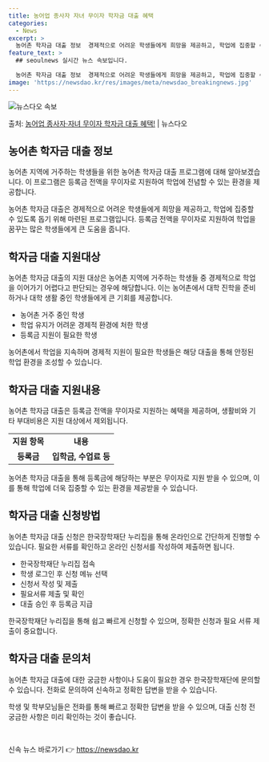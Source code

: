 ```yaml
---
title: 농어업 종사자 자녀 무이자 학자금 대출 혜택
categories:
  - News
excerpt: >
  농어촌 학자금 대출 정보  경제적으로 어려운 학생들에게 희망을 제공하고, 학업에 집중할 수 있도록 돕기 위해…
feature_text: >
  ## seoulnews 실시간 뉴스 속보입니다.

  농어촌 학자금 대출 정보  경제적으로 어려운 학생들에게 희망을 제공하고, 학업에 집중할 수 있도록 돕기 위해…
image: 'https://newsdao.kr/res/images/meta/newsdao_breakingnews.jpg'
---
```


![뉴스다오 속보](https://newsdao.kr/res/images/meta/newsdao_breakingnews.jpg)

<p>출처: <a href="https://newsdao.kr/4098" rel="dofollow">농어업 종사자·자녀 무이자 학자금 대출 혜택!</a> | 뉴스다오</p>

<h2 data-ke-size="size26">농어촌 학자금 대출 정보</h2>
농어촌 지역에 거주하는 학생들을 위한 농어촌 학자금 대출 프로그램에 대해 알아보겠습니다. 이 프로그램은 등록금 전액을 무이자로 지원하여 학업에 전념할 수 있는 환경을 제공합니다.

<p data-ke-size="size16">농어촌 학자금 대출은 경제적으로 어려운 학생들에게 희망을 제공하고, 학업에 집중할 수 있도록 돕기 위해 마련된 프로그램입니다. 등록금 전액을 무이자로 지원하여 학업을 꿈꾸는 많은 학생들에게 큰 도움을 줍니다.</p>

<h2 data-ke-size="size26">학자금 대출 지원대상</h2>
농어촌 학자금 대출의 지원 대상은 농어촌 지역에 거주하는 학생들 중 경제적으로 학업을 이어가기 어렵다고 판단되는 경우에 해당합니다. 이는 농어촌에서 대학 진학을 준비하거나 대학 생활 중인 학생들에게 큰 기회를 제공합니다.

<ul>
    <li>농어촌 거주 중인 학생</li>
    <li>학업 유지가 어려운 경제적 환경에 처한 학생</li>
    <li>등록금 지원이 필요한 학생</li>
</ul>

<p data-ke-size="size16">농어촌에서 학업을 지속하며 경제적 지원이 필요한 학생들은 해당 대출을 통해 안정된 학업 환경을 조성할 수 있습니다.</p>

<h2 data-ke-size="size26">학자금 대출 지원내용</h2>
농어촌 학자금 대출은 등록금 전액을 무이자로 지원하는 혜택을 제공하며, 생활비와 기타 부대비용은 지원 대상에서 제외됩니다.

<table>
    <tr>
        <td style="text-align: center; height: 17px;"><b>지원 항목</b></td>
        <td style="text-align: center; height: 17px;"><b>내용</b></td>
    </tr>
    <tr>
        <td style="text-align: center; height: 17px;"><b>등록금</b></td>
        <td style="text-align: center; height: 17px;"><b>입학금, 수업료 등</b></td>
    </tr>
</table>

<p data-ke-size="size16">농어촌 학자금 대출을 통해 등록금에 해당하는 부분은 무이자로 지원 받을 수 있으며, 이를 통해 학업에 더욱 집중할 수 있는 환경을 제공받을 수 있습니다.</p>

<h2 data-ke-size="size26">학자금 대출 신청방법</h2>
농어촌 학자금 대출 신청은 한국장학재단 누리집을 통해 온라인으로 간단하게 진행할 수 있습니다. 필요한 서류를 확인하고 온라인 신청서를 작성하여 제출하면 됩니다.

<ul>
    <li>한국장학재단 누리집 접속</li>
    <li>학생 로그인 후 신청 메뉴 선택</li>
    <li>신청서 작성 및 제출</li>
    <li>필요서류 제출 및 확인</li>
    <li>대출 승인 후 등록금 지급</li>
</ul>

<p data-ke-size="size16">한국장학재단 누리집을 통해 쉽고 빠르게 신청할 수 있으며, 정확한 신청과 필요 서류 제출이 중요합니다.</p>

<h2 data-ke-size="size26">학자금 대출 문의처</h2>
농어촌 학자금 대출에 대한 궁금한 사항이나 도움이 필요한 경우 한국장학재단에 문의할 수 있습니다. 전화로 문의하여 신속하고 정확한 답변을 받을 수 있습니다.

<p data-ke-size="size16">학생 및 학부모님들은 전화를 통해 빠르고 정확한 답변을 받을 수 있으며, 대출 신청 전 궁금한 사항은 미리 확인하는 것이 좋습니다.</p>

<p data-ke-size="size16">&nbsp;</p>

<p data-ke-size="size16"></p> 

신속 뉴스 바로가기 👉 <a href="https://newsdao.kr" rel="dofollow">https://newsdao.kr</a>


